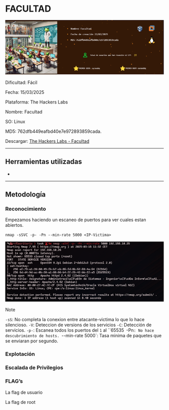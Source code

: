# FACULTAD

![image](RECURSOS/writeup.png)

Dificultad: Fácil

Fecha: 15/03/2025

Plataforma: The Hackers Labs

Nombre: Facultad

SO: Linux

MD5: 762dfb449eafbd40e7e972893859cada.

Descargar: [The Hackers Labs - Facultad](https://thehackerslabs.com/Facultad/)

---

## Herramientas utilizadas
- 
---

## Metodología

### Reconocimiento

Empezamos haciendo un escaneo de puertos para ver cuales estan abiertos. 
```
nmap -sSVC -p- -Pn --min-rate 5000 <IP-Victima>
```
![image](RECURSOS/nmap.png)

>[!NOTE]
> `-sS`: No completa la conexion entre atacante-victima lo que lo hace silencioso.
> `-V`: Deteccion de versions de los servicios
> `-C`: Detección de servicios.
> `-p-`: Escanea todos los puertos del `1` al ``65535`
> `-Pn`: No hace descubrimiento de hosts.
> `--min-rate 5000`: Tasa minima de paquetes que se enviaran por segundo.


### Explotación


### Escalada de Privilegios


### FLAG’s

La flag de usuario 



La flag de root
